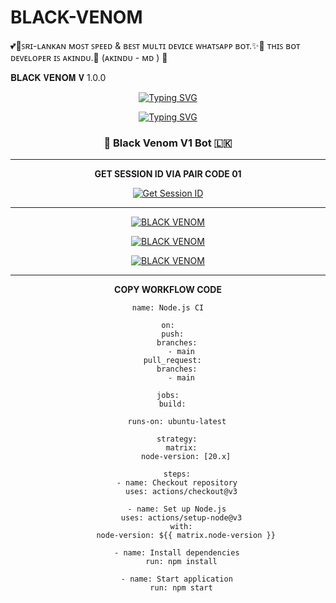 # BLACK-VENOM
💕🥰ꜱʀɪ-ʟᴀɴᴋᴀɴ ᴍᴏꜱᴛ ꜱᴘᴇᴇᴅ &amp; ʙᴇꜱᴛ ᴍᴜʟᴛɪ ᴅᴇᴠɪᴄᴇ ᴡʜᴀᴛꜱᴀᴘᴘ ʙᴏᴛ.✨🌷 ᴛʜɪꜱ ʙᴏᴛ ᴅᴇᴠᴇʟᴏᴘᴇʀ ɪꜱ ᴀᴋɪɴᴅᴜ.💝 (ᴀᴋɪɴᴅᴜ - ᴍᴅ ) 🧬

𝐁𝐋𝐀𝐂𝐊 𝐕𝐄𝐍𝐎𝐌 𝐕 1.0.0

<div align="center">


[![Typing SVG](https://readme-typing-svg.demolab.com?font=Fira+Code&letterSpacing=B&pause=1000&color=0061F7&background=FFFFFF&center=true&vCenter=true&random=true&width=435&lines=THE+VENOM+MD+CREATED+BY+AKINDU;Please+Don't+Change+Anything+Here+❤️)](https://git.io/typing-svg)


 [![Typing SVG](https://readme-typing-svg.herokuapp.com?font=Rockstar-ExtraBold&color=F01&lines=BLACK+VENOM+V1+ＷＨＡＴＳＡＰＰ+ＢＯＴ)](https://git.io/typing-svg)





<!-- markdownlint-disable MD033 MD041 -->
<p align="center">
  <h3 align="center"> 🧬 Black Venom V1 Bot 🇱🇰 </h3>
</p>




<hr>
<b>GET SESSION ID VIA PAIR CODE 01</b>

<a href='https://pair-code-production.up.railway.app/' target="_blank"><img alt='Get Session ID' src='https://img.shields.io/badge/Click here to get your session id-blue?style=for-the-badge&logo=opencv&logoColor=white'/></a>


<hr>


[![BLACK VENOM](https://img.shields.io/badge/black_venom_deploy_on_railway-0B0D0E?style=for-the-badge&logo=railway&logoColor=white&buttcode=1n2i3m4a)](https://railway.app?referralCode=queen-elisa)
   
[![BLACK VENOM](https://img.shields.io/badge/black_venom__deploy_on_replit-F26207?style=for-the-badge&logo=replit&logoColor=white&buttcode=1n2i3m4a)](https://replit.com/)
   
[![BLACK VENOM](https://img.shields.io/badge/black_venom__deploy_on_render-000000?style=for-the-badge&logo=render&logoColor=white&buttcode=1n2i3m4a)](https://docs.render.com/free)

<hr>

<b>COPY WORKFLOW CODE</b></br>
```
name: Node.js CI

on:
  push:
    branches:
      - main
  pull_request:
    branches:
      - main

jobs:
  build:

    runs-on: ubuntu-latest

    strategy:
      matrix:
        node-version: [20.x]

    steps:
    - name: Checkout repository
      uses: actions/checkout@v3

    - name: Set up Node.js
      uses: actions/setup-node@v3
      with:
        node-version: ${{ matrix.node-version }}

    - name: Install dependencies
      run: npm install

    - name: Start application
      run: npm start
```
